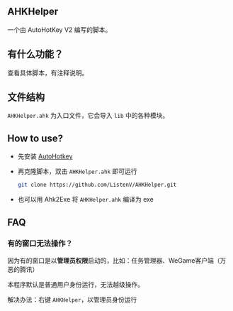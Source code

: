 ## AHKHelper

一个由 AutoHotKey V2 编写的脚本。

## 有什么功能？

查看具体脚本，有注释说明。

## 文件结构

`AHKHelper.ahk` 为入口文件，它会导入 `lib` 中的各种模块。

## How to use?

- 先安装 [AutoHotkey](https://www.autohotkey.com/)
- 再克隆脚本，双击 `AHKHelper.ahk` 即可运行

  ```Bash
  git clone https://github.com/ListenV/AHKHelper.git
  ```

- 也可以用 Ahk2Exe 将 `AHKHelper.ahk` 编译为 exe

## FAQ

### 有的窗口无法操作？

因为有的窗口是以**管理员权限**启动的，比如：任务管理器、WeGame客户端（万恶的腾讯）

本程序默认是普通用户身份运行，无法越级操作。

解决办法：右键 `AHKHelper`，以管理员身份运行
